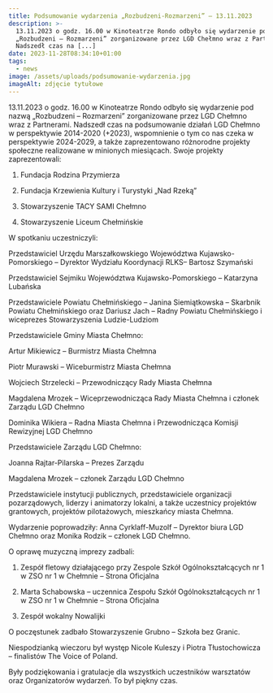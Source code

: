 ```yaml
---
title: Podsumowanie wydarzenia „Rozbudzeni-Rozmarzeni” – 13.11.2023
description: >-
  13.11.2023 o godz. 16.00 w Kinoteatrze Rondo odbyło się wydarzenie pod nazwą
  „Rozbudzeni – Rozmarzeni” zorganizowane przez LGD Chełmno wraz z Partnerami.
  Nadszedł czas na [...]
date: 2023-11-28T08:34:10+01:00
tags:
  - news
image: /assets/uploads/podsumowanie-wydarzenia.jpg
imageAlt: zdjęcie tytułowe
---
```





13.11.2023 o godz. 16.00 w Kinoteatrze Rondo odbyło się wydarzenie pod nazwą „Rozbudzeni – Rozmarzeni” zorganizowane przez LGD Chełmno wraz z Partnerami. Nadszedł czas na podsumowanie działań LGD Chełmno w perspektywie 2014-2020 (+2023), wspomnienie o tym co nas czeka w perspektywie 2024-2029, a także zaprezentowano różnorodne projekty społeczne realizowane w minionych miesiącach. Swoje projekty zaprezentowali:

1. Fundacja Rodzina Przymierza

2. Fundacja Krzewienia Kultury i Turystyki „Nad Rzeką”

3. Stowarzyszenie TACY SAMI Chełmno

4. Stowarzyszenie Liceum Chełmińskie



W spotkaniu uczestniczyli:

Przedstawiciel Urzędu Marszałkowskiego Województwa Kujawsko-Pomorskiego – Dyrektor Wydziału Koordynacji RLKS– Bartosz Szymański

Przedstawiciel Sejmiku Województwa Kujawsko-Pomorskiego – Katarzyna Lubańska

Przedstawiciele Powiatu Chełmińskiego – Janina Siemiątkowska – Skarbnik Powiatu Chełmińskiego oraz Dariusz Jach – Radny Powiatu Chełmińskiego i wiceprezes Stowarzyszenia Ludzie-Ludziom

Przedstawiciele Gminy Miasta Chełmno:

Artur Mikiewicz – Burmistrz Miasta Chełmna

Piotr Murawski – Wiceburmistrz Miasta Chełmna

Wojciech Strzelecki – Przewodniczący Rady Miasta Chełmna

Magdalena Mrozek – Wiceprzewodnicząca Rady Miasta Chełmna i członek Zarządu LGD Chełmno

Dominika Wikiera – Radna Miasta Chełmna i Przewodnicząca Komisji Rewizyjnej LGD Chełmno

Przedstawiciele Zarządu LGD Chełmno:

Joanna Rajtar-Pilarska – Prezes Zarządu

Magdalena Mrozek – członek Zarządu LGD Chełmno

Przedstawiciele instytucji publicznych, przedstawiciele organizacji pozarządowych, liderzy i animatorzy lokalni, a także uczestnicy projektów grantowych, projektów pilotażowych, mieszkańcy miasta Chełmna.

Wydarzenie poprowadziły: Anna Cyrklaff-Muzolf – Dyrektor biura LGD Chełmno oraz Monika Rodzik – członek LGD Chełmno.

O oprawę muzyczną imprezy zadbali:

1. Zespół fletowy działającego przy Zespole Szkół Ogólnokształcących nr 1 w ZSO nr 1 w Chełmnie – Strona Oficjalna

2. Marta Schabowska – uczennica Zespołu Szkół Ogólnokształcących nr 1 w ZSO nr 1 w Chełmnie – Strona Oficjalna

3. Zespół wokalny Nowalijki

O poczęstunek zadbało Stowarzyszenie Grubno – Szkoła bez Granic.

Niespodzianką wieczoru był występ Nicole Kuleszy i Piotra Tłustochowicza – finalistów The Voice of Poland.

Były podziękowania i gratulacje dla wszystkich uczestników warsztatów oraz Organizatorów wydarzeń. To był piękny czas.
